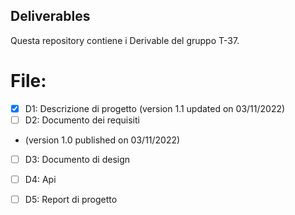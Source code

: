 ## Deliverables

Questa repository contiene i Derivable del gruppo T-37.


# File:
- [x] D1: Descrizione di progetto 
  (version 1.1 updated on 03/11/2022) 
- [ ] D2: Documento dei requisiti
- (version 1.0 published on 03/11/2022)
- [ ] D3: Documento di design
- [ ] D4: Api
- [ ] D5: Report di progetto





